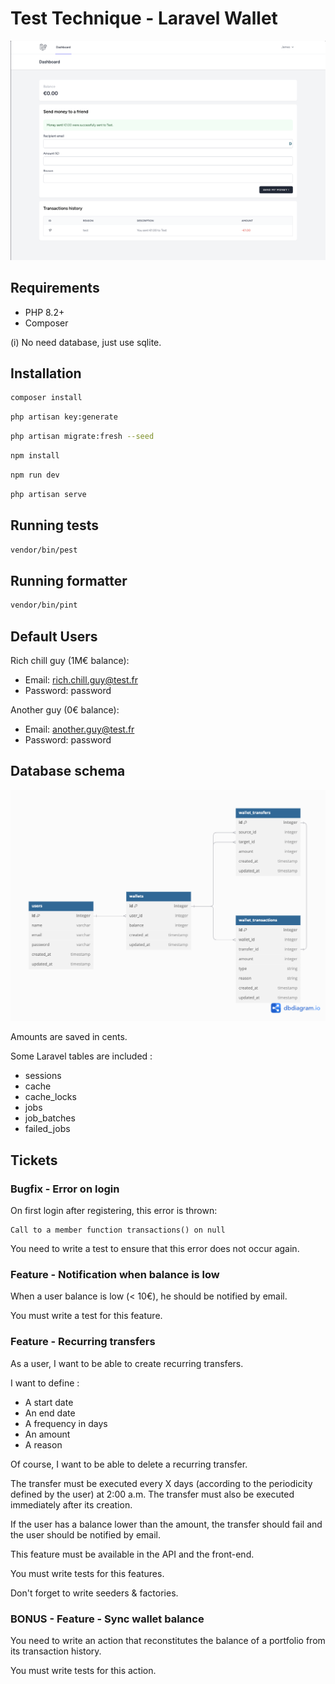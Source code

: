# Test Technique - Laravel Wallet

![Screenshot](screenshot.png)

## Requirements

- PHP 8.2+
- Composer

(i) No need database, just use sqlite.

## Installation

```bash
composer install
```

```bash
php artisan key:generate
```

```bash
php artisan migrate:fresh --seed
```

```bash
npm install
```

```bash
npm run dev
```

```bash
php artisan serve
```

## Running tests

```bash
vendor/bin/pest
```

## Running formatter

```bash
vendor/bin/pint
```

## Default Users

Rich chill guy (1M€ balance):
- Email: rich.chill.guy@test.fr
- Password: password

Another guy (0€ balance):
- Email: another.guy@test.fr
- Password: password

## Database schema

![Database schema](mcd.png)

Amounts are saved in cents.

Some Laravel tables are included : 
- sessions
- cache
- cache_locks
- jobs
- job_batches
- failed_jobs

## Tickets

### Bugfix - Error on login

On first login after registering, this error is thrown:
```
Call to a member function transactions() on null
```

You need to write a test to ensure that this error does not occur again.

### Feature - Notification when balance is low

When a user balance is low (< 10€), he should be notified by email.

You must write a test for this feature.

### Feature - Recurring transfers

As a user, I want to be able to create recurring transfers.

I want to define : 
- A start date
- An end date
- A frequency in days
- An amount
- A reason

Of course, I want to be able to delete a recurring transfer.

The transfer must be executed every X days (according to the periodicity defined by the user) at 2:00 a.m.
The transfer must also be executed immediately after its creation.

If the user has a balance lower than the amount, the transfer should fail and the user should be notified by email.

This feature must be available in the API and the front-end.

You must write tests for this features.

Don't forget to write seeders & factories.

### BONUS - Feature - Sync wallet balance

You need to write an action that reconstitutes the balance of a portfolio from its transaction history.

You must write tests for this action.
